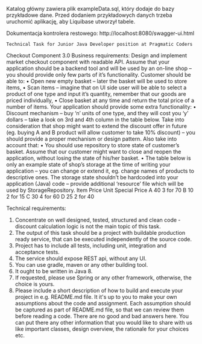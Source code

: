 Katalog główny zawiera plik exampleData.sql, który dodaje do bazy przykładowe dane. 
Przed dodaniem przykładowych danych trzeba uruchomić aplikację, aby
Liquibase utworzył tabele.

Dokumentacja kontrolera restowego: http://localhost:8080/swagger-ui.html


    Technical Task for Junior Java Developer position at Pragmatic Coders

Checkout Component 3.0
Business requirements:
Design and implement market checkout component with readable API. Assume that your application should be a backend tool and will be used by an on-line shop – you should provide only few parts of it’s functionality. Customer should be able to:
•	Open new empty basket – later the basket will be used to store items,
•	Scan items – imagine that on UI side user will be able to select a product of one type and input it’s quantity, remember that our goods are priced individually,
•	Close basket at any time and return the total price of a number of items.
Your application should provide some extra functionality:
•	Discount mechanism – buy ‘n’ units of one type, and they will cost you ‘y’ dollars – take a look on 3rd and 4th column in the table below. Take into consideration that shop might want to extend the discount offer in future (eg. buying A and B product will allow customer to take 10% discount) – you should provide a proper mechanism or design pattern.
Also take into account that:
•	You should use repository to store state of customer’s basket. Assume that our customer might want to close and reopen the application, without losing the state of his/her basket.
•	The table below is only an example state of shop’s storage at the time of writing your application – you can change or extend it, eg. change names of products to descriptive ones. The storage state shouldn’t be hardcoded into your application (Java) code – provide additional ‘resource’ file which will be used by StorageRepository.
Item	Price	Unit	Special Price
A 40 3 for 70
B 10 2 for 15
C 30 4 for 60
D 25 2 for 40


Technical requirements:
1. Concentrate on well designed, tested, structured and clean code - discount calculation logic is not the main topic of this task.
2. The output of this task should be a project with buildable production ready service, that can be executed independently of the source code.
3. Project has to include all tests, including unit, integration and acceptance tests.
4. The service should expose REST api, without any UI.
5. You can use gradle, maven or any other building tool.
6. It ought to be written in Java 8.
7. If requested, please use Spring or any other framework, otherwise, the choice is yours.
8. Please include a short description of how to build and execute your project in e.g. README.md file. It it's up to you to make your own assumptions about the code and assignment. Each assumption should be captured as part of README.md file, so that we can review them before reading a code. There are no good and bad answers here. You can put there any other information that you would like to share with us like important classes, design overview, the rationale for your choices etc.